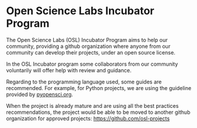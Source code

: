# Open Science Labs Incubator Program

The Open Science Labs (OSL) Incubator Program aims to help our community, 
providing a github organization where anyone from our community can develop their projects,
under an open source license.

In the OSL Incubator program some collaborators from our community voluntarily will offer help with review and guidance.

Regarding to the programming language used, some guides are recommended. For example, for Python projects, we are
using the guideline provided by [pyopensci.org](pyopensci.org).

When the project is already mature and are using all the best practices recommendations, the project would be able to
be moved to another github organization for approved projects: https://github.com/osl-projects
